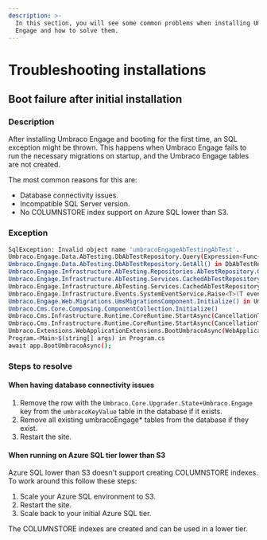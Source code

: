 ```yaml
---
description: >-
  In this section, you will see some common problems when installing Umbraco
  Engage and how to solve them.
---
```


# Troubleshooting installations

## Boot failure after initial installation

### Description

After installing Umbraco Engage and booting for the first time, an SQL exception might be thrown. This happens when Umbraco Engage fails to run the necessary migrations on startup, and the Umbraco Engage tables are not created.

The most common reasons for this are:

* Database connectivity issues.
* Incompatible SQL Server version.
* No COLUMNSTORE index support on Azure SQL lower than S3.

### Exception

```bash
SqlException: Invalid object name 'umbracoEngageAbTestingAbTest'.
Umbraco.Engage.Data.AbTesting.DbAbTestRepository.Query(Expression<Func<DbAbTest, bool>> whereExpression) in DbAbTestRepository.cs
Umbraco.Engage.Data.AbTesting.DbAbTestRepository.GetAll() in DbAbTestRepository.cs
Umbraco.Engage.Infrastructure.AbTesting.Repositories.AbTestRepository.GetAll() in AbTestRepository.cs
Umbraco.Engage.Infrastructure.AbTesting.Services.CachedAbTestRepository.RefreshCache() in CachedAbTestRepository.cs
Umbraco.Engage.Infrastructure.AbTesting.Services.CachedAbTestRepository.Handle(MigrationsCompletedEvent event) in CachedAbTestRepository.cs
Umbraco.Engage.Infrastructure.Events.SystemEventService.Raise<T>(T event) in SystemEventService.cs
Umbraco.Engage.Web.Migrations.UmsMigrationsComponent.Initialize() in UmsMigrationsComponent.cs
Umbraco.Cms.Core.Composing.ComponentCollection.Initialize()
Umbraco.Cms.Infrastructure.Runtime.CoreRuntime.StartAsync(CancellationToken cancellationToken, bool isRestarting)
Umbraco.Cms.Infrastructure.Runtime.CoreRuntime.StartAsync(CancellationToken cancellationToken)
Umbraco.Extensions.WebApplicationExtensions.BootUmbracoAsync(WebApplication app)
Program.<Main>$(string[] args) in Program.cs
await app.BootUmbracoAsync();
```

### Steps to resolve

#### When having database connectivity issues

1. Remove the row with the `Umbraco.Core.Upgrader.State+Umbraco.Engage` key from the `umbracoKeyValue` table in the database if it exists.&#x20;
2. Remove all existing umbracoEngage\* tables from the database if they exist.
3. Restart the site.

#### When running on Azure SQL tier lower than S3

Azure SQL lower than S3 doesn't support creating COLUMNSTORE indexes. To work around this follow these steps:&#x20;

1. Scale your Azure SQL environment to S3.
2. Restart the site.
3. Scale back to your initial Azure SQL tier.

The COLUMNSTORE indexes are created and can be used in a lower tier.
